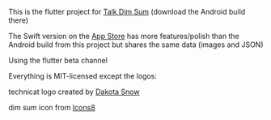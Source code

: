 This is the flutter project for [Talk Dim Sum](http://talkdimsum.com) (download the Android build there)

The Swift version on the [App Store](https://apps.apple.com/us/app/talk-dim-sum/id953929066) has more features/polish than the Android build from this project but shares the same data (images and JSON)

Using the flutter beta channel

Everything is MIT-licensed except the logos:

technicat logo created by [Dakota Snow](http://espressyourself.coffee/)

dim sum icon from [Icons8](https://icons8.com)
